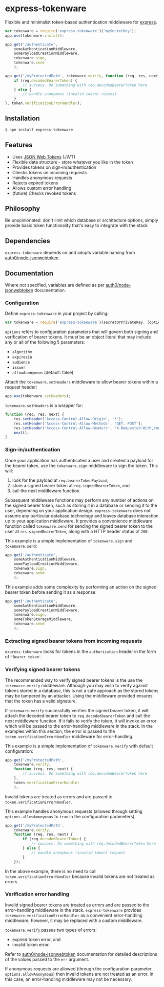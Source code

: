 # express-tokenware

Flexible and minimalist token-based authentication middleware for [express](http://expressjs.com/).

```javascript
var tokenware = require('express-tokenware')('mySecretKey');
app.use(tokenware.install);

app.get('/authenticate',
	someAuthenticationMiddleware,
	somePayloadCreationMiddleware,
	tokenware.sign,
	tokenware.send
	);

app.get('/myProtectedPath', tokenware.verify, function (req, res, next) {
	if (req.decodedBearerToken) {
		// success. Do something with req.decodedBearerToken here
	} else {
	    // handle anonymous (invalid token) request
	}
}, token.verificationErrorHandler);
```

## Installation

```bash
$ npm install express-tokenware
```

## Features

* Uses [JSON Web Tokens](https://tools.ietf.org/html/rfc7519) (JWT)
* Flexible data structure - store whatever you like in the token
* Provides tokens on sign-in/authentication
* Checks tokens on incoming requests
* Handles anonymous requests
* Rejects expired tokens
* Allows custom error handling
* (future) Checks revoked tokens

## Philosophy

Be unopinionated: don't limit which database or architecture options, simply provide basic token functionality that's easy to integrate with the stack

## Dependencies

`express-tokenware` depends on and adopts variable naming from [auth0/node-jsonwebtoken](https://github.com/auth0/node-jsonwebtoken).

## Documentation

Where not specified, variables are defined as per [auth0/node-jsonwebtoken](https://github.com/auth0/node-jsonwebtoken) documentation.

### Configuration
Define `express-tokenware` in your project by calling:

```javascript
var tokenware = require('express-tokenware')(secretOrPrivateKey, [options]);
```

`options` refers to configuration parameters that will govern both signing and verification of bearer tokens. It must be an object literal that may include any or all of the following 5 parameters:

* `algorithm`
* `expiresIn`
* `audience`
* `issuer`
* `allowAnonymous` (default: false)

Attach the `tokenware.setHeaders` middleware to allow bearer tokens within a request header:

```javascript
app.use(tokenware.setHeaders);
```

`tokenware.setHeaders` is a wrapper for:

```javascript
function (req, res, next) {
    res.setHeader('Access-Control-Allow-Origin', '*');
    res.setHeader('Access-Control-Allow-Methods', 'GET, POST');
    res.setHeader('Access-Control-Allow-Headers', 'X-Requested-With,content-type, Authorization');
    next();
}
```

### Sign-in/authentication
Once your application has authenticated a user and created a payload for the bearer token, use the `tokenware.sign` middleware to sign the token. This will:

1. look for the payload at `req.bearerTokenPayload`,
2. store a signed bearer token at `req.signedBearerToken`, and
3. call the next middleware function.

Subsequent middleware functions may perform any number of actions on the signed bearer token, such as storing it in a database or sending it to the user, depending on your application design. `express-tokenware` does not assume any particular database technology  and leaves database interaction up to your application middleware. It provides a convenience middleware function called `tokenware.send` for sending the signed bearer token to the user at `res.signedBearerToken`, along with a HTTP header status of `200`.

This example is a simple implementation of `tokenware.sign` and `tokenware.send`:

```javascript
app.get('/authenticate',
	someAuthenticationMiddleware,
	somePayloadCreationMiddleware,
	tokenware.sign,
	tokenware.send
	);
```

This example adds some complexity by performing an action on the signed bearer token before sending it as a response:

```javascript
app.get('/authenticate',
	someAuthenticationMiddleware,
	somePayloadCreationMiddleware,
	tokenware.sign,
	someTokenStorageMiddleware,
	tokenware.send
	);
```

### Extracting signed bearer tokens from incoming requests

`express-tokenware` looks for tokens in the `authorization` header in the form of `'Bearer token'`.

### Verifying signed bearer tokens

The recommended way to verify signed bearer tokens is the use the `tokenware.verify` middleware. Although you may wish to verify against tokens stored in a database, this is not a safe approach as the stored tokens may be tampered by an attacker. Using the middleware provided ensures that the token has a valid signature.

If `tokenware.verify` successfully verifies the signed bearer token, it will attach the decoded bearer token to `req.decodedBearerToken` and call the next middleware function. If it fails to verify the token, it will invoke an error which will be passed to the error-handling middleware in the stack. In the examples within this section, the error is passed to the `token.verificationErrorHandler` middleware for error-handling.

This example is a simple implementation of `tokenware.verify` with default configuration:

```javascript
app.get('/myProtectedPath',
	tokenware.verify,
	function (req, res, next) {
		// success. Do something with req.decodedBearerToken here
	},
	token.verificationErrorHandler
	);
```

Invalid tokens are treated as errors and are passed to `token.verificationErrorHandler`.

This example handles anonymous requests (allowed through setting `options.allowAnonymous` to `true` in the configuration parameters).

```javascript
app.get('/myProtectedPath',
	tokenware.verify,
	function (req, res, next) {
		if (req.decodedBearerToken) {
			// success. Do something with req.decodedBearerToken here
		} else {
		    // handle anonymous (invalid token) request
		}
	});
```

In the above example, there is no need to call `token.verificationErrorHandler` because invalid tokens are not treated as errors.

### Verification error handling

Invalid signed bearer tokens are treated as errors and are passed to the error-handling middleware in the stack. `express-tokenware` provides `tokenware.verificationErrorHandler` as a convenient error-handling middleware, however, it may be replaced with a custom middleware.

`tokenware.verify` passes two types of errors:

* expired token error, and
* invalid token error.

Refer to [auth0/node-jsonwebtoken](https://github.com/auth0/node-jsonwebtoken) documentation for detailed descriptions of the values passed to the `err` argument.

If anonymous requests are allowed (through the configuration parameter `options.allowAnonymous`) then invalid tokens are not treated as an error. In this case, an error-handling middleware may not be necessary.
